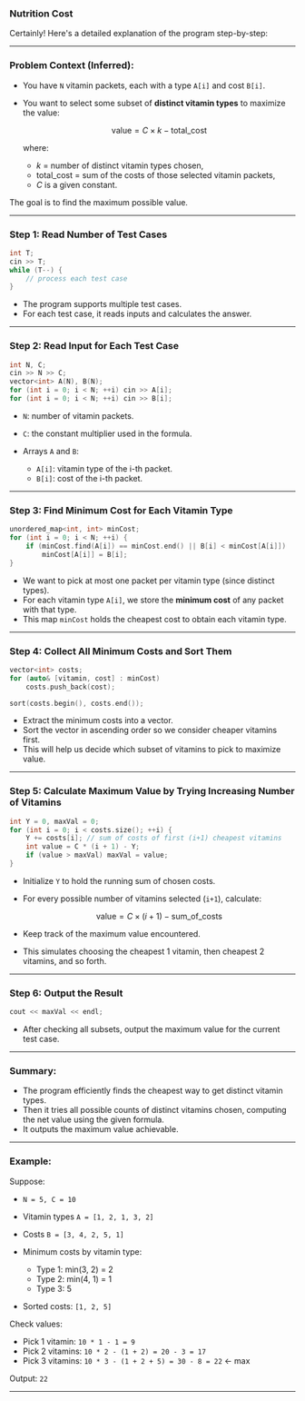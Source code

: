 ### Nutrition Cost

Certainly! Here's a detailed explanation of the program step-by-step:

---

### Problem Context (Inferred):

* You have `N` vitamin packets, each with a type `A[i]` and cost `B[i]`.
* You want to select some subset of **distinct vitamin types** to maximize the value:

  $$
  \text{value} = C \times k - \text{total_cost}
  $$

  where:

  * $k$ = number of distinct vitamin types chosen,
  * $\text{total_cost}$ = sum of the costs of those selected vitamin packets,
  * $C$ is a given constant.

The goal is to find the maximum possible value.

---

### Step 1: Read Number of Test Cases

```cpp
int T;
cin >> T;
while (T--) {
    // process each test case
}
```

* The program supports multiple test cases.
* For each test case, it reads inputs and calculates the answer.

---

### Step 2: Read Input for Each Test Case

```cpp
int N, C;
cin >> N >> C;
vector<int> A(N), B(N);
for (int i = 0; i < N; ++i) cin >> A[i];
for (int i = 0; i < N; ++i) cin >> B[i];
```

* `N`: number of vitamin packets.
* `C`: the constant multiplier used in the formula.
* Arrays `A` and `B`:

  * `A[i]`: vitamin type of the i-th packet.
  * `B[i]`: cost of the i-th packet.

---

### Step 3: Find Minimum Cost for Each Vitamin Type

```cpp
unordered_map<int, int> minCost;
for (int i = 0; i < N; ++i) {
    if (minCost.find(A[i]) == minCost.end() || B[i] < minCost[A[i]])
        minCost[A[i]] = B[i];
}
```

* We want to pick at most one packet per vitamin type (since distinct types).
* For each vitamin type `A[i]`, we store the **minimum cost** of any packet with that type.
* This map `minCost` holds the cheapest cost to obtain each vitamin type.

---

### Step 4: Collect All Minimum Costs and Sort Them

```cpp
vector<int> costs;
for (auto& [vitamin, cost] : minCost)
    costs.push_back(cost);

sort(costs.begin(), costs.end());
```

* Extract the minimum costs into a vector.
* Sort the vector in ascending order so we consider cheaper vitamins first.
* This will help us decide which subset of vitamins to pick to maximize value.

---

### Step 5: Calculate Maximum Value by Trying Increasing Number of Vitamins

```cpp
int Y = 0, maxVal = 0;
for (int i = 0; i < costs.size(); ++i) {
    Y += costs[i]; // sum of costs of first (i+1) cheapest vitamins
    int value = C * (i + 1) - Y;
    if (value > maxVal) maxVal = value;
}
```

* Initialize `Y` to hold the running sum of chosen costs.

* For every possible number of vitamins selected (`i+1`), calculate:

  $$
  \text{value} = C \times (i+1) - \text{sum_of_costs}
  $$

* Keep track of the maximum value encountered.

* This simulates choosing the cheapest 1 vitamin, then cheapest 2 vitamins, and so forth.

---

### Step 6: Output the Result

```cpp
cout << maxVal << endl;
```

* After checking all subsets, output the maximum value for the current test case.

---

### Summary:

* The program efficiently finds the cheapest way to get distinct vitamin types.
* Then it tries all possible counts of distinct vitamins chosen, computing the net value using the given formula.
* It outputs the maximum value achievable.

---

### Example:

Suppose:

* `N = 5, C = 10`

* Vitamin types `A = [1, 2, 1, 3, 2]`

* Costs `B = [3, 4, 2, 5, 1]`

* Minimum costs by vitamin type:

  * Type 1: min(3, 2) = 2
  * Type 2: min(4, 1) = 1
  * Type 3: 5

* Sorted costs: `[1, 2, 5]`

Check values:

* Pick 1 vitamin: `10 * 1 - 1 = 9`
* Pick 2 vitamins: `10 * 2 - (1 + 2) = 20 - 3 = 17`
* Pick 3 vitamins: `10 * 3 - (1 + 2 + 5) = 30 - 8 = 22` ← max

Output: `22`

---

